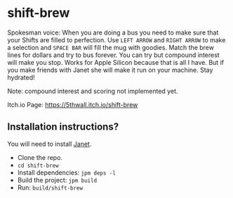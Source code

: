 # shift-brew

Spokesman voice: When you are doing a bus you need to make sure that your Shifts are filled to perfection. Use `LEFT ARROW` and `RIGHT ARROW` to make a selection and `SPACE BAR` will fill the mug with goodies. Match the brew lines for dollars and try to bus forever. You can try but compound interest will make you stop. Works for Apple Silicon because that is all I have. But if you make friends with Janet she will make it run on your machine. Stay hydrated!

Note: compound interest and scoring not implemented yet.

Itch.io Page: https://5thwall.itch.io/shift-brew
## Installation instructions?

You will need to install [Janet](https://janet-lang.org).

- Clone the repo.
- `cd shift-brew`
- Install dependencies: `jpm deps -l`
- Build the project: `jpm build`
- Run: `build/shift-brew`
